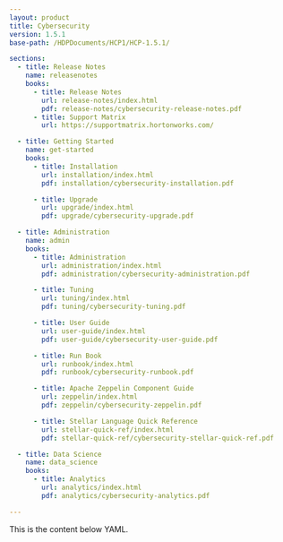 ```yaml
---
layout: product
title: Cybersecurity
version: 1.5.1
base-path: /HDPDocuments/HCP1/HCP-1.5.1/

sections:
  - title: Release Notes
    name: releasenotes
    books:
      - title: Release Notes
        url: release-notes/index.html
        pdf: release-notes/cybersecurity-release-notes.pdf
      - title: Support Matrix
        url: https://supportmatrix.hortonworks.com/

  - title: Getting Started
    name: get-started
    books:
      - title: Installation
        url: installation/index.html
        pdf: installation/cybersecurity-installation.pdf

      - title: Upgrade
        url: upgrade/index.html
        pdf: upgrade/cybersecurity-upgrade.pdf

  - title: Administration
    name: admin
    books:
      - title: Administration
        url: administration/index.html
        pdf: administration/cybersecurity-administration.pdf

      - title: Tuning
        url: tuning/index.html
        pdf: tuning/cybersecurity-tuning.pdf

      - title: User Guide
        url: user-guide/index.html
        pdf: user-guide/cybersecurity-user-guide.pdf

      - title: Run Book
        url: runbook/index.html
        pdf: runbook/cybersecurity-runbook.pdf

      - title: Apache Zeppelin Component Guide
        url: zeppelin/index.html
        pdf: zeppelin/cybersecurity-zeppelin.pdf

      - title: Stellar Language Quick Reference
        url: stellar-quick-ref/index.html
        pdf: stellar-quick-ref/cybersecurity-stellar-quick-ref.pdf

  - title: Data Science
    name: data_science
    books:
      - title: Analytics
        url: analytics/index.html
        pdf: analytics/cybersecurity-analytics.pdf

---
```


This is the content below YAML.
